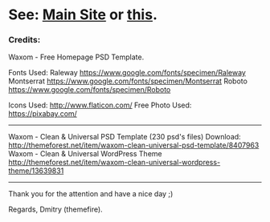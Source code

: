 # See: <a href="https://artematrr.github.io/Web-Waxom">Main Site</a> or <a href="https://htmlpreview.github.io/?https://github.com/Artematrr/Web-Waxom/blob/master/index.html">this</a>.
### Credits:

Waxom - Free Homepage PSD Template.

Fonts Used:
Raleway https://www.google.com/fonts/specimen/Raleway
Montserrat https://www.google.com/fonts/specimen/Montserrat
Roboto https://www.google.com/fonts/specimen/Roboto

Icons Used: http://www.flaticon.com/
Free Photo Used: https://pixabay.com/

---

Waxom - Clean & Universal PSD Template (230 psd's files) Download: http://themeforest.net/item/waxom-clean-universal-psd-template/8407963
Waxom - Clean & Universal WordPress Theme http://themeforest.net/item/waxom-clean-universal-wordpress-theme/13639831

---

Thank you for the attention and have a nice day ;)

Regards,
Dmitry (themefire).
